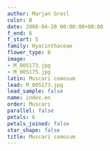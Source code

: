 ```yaml
---
author: Marjan Gresl
color: B
date: 2008-04-20 00:00:00+00:00
f_end: 6
f_start: 5
family: Hyacinthaceae
flower_type: B
image:
- M_005173.jpg
- M_005175.jpg
latin: Muscari comosum
lead: M_005173.jpg
lead_sample: false
name: index.en
order: Muscari
parallel: false
petals: 6
petals_joined: false
star_shape: false
title: Muscari comosum
---
```

